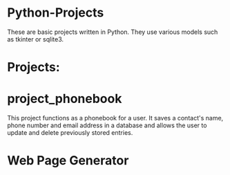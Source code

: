 # Python-Projects 

These are basic projects written in Python. They use various models such as tkinter or sqlite3.

# Projects:

# project_phonebook

This project functions as a phonebook for a user. It saves a contact's name, phone number and email address in a database and allows the user to update and delete previously stored entries.

# Web Page Generator



